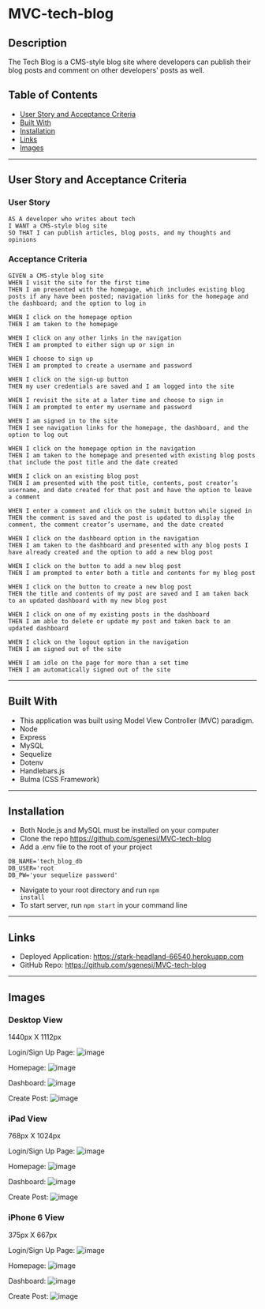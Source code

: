 # MVC-tech-blog

## Description

The Tech Blog is a CMS-style blog site where developers can publish their blog posts and comment on other developers' posts as well. 

## Table of Contents
* [User Story and Acceptance Criteria](#user-story-and-acceptance-criteria)
* [Built With](#built-with)
* [Installation](#installation)
* [Links](#links)
* [Images](#images)

---
## User Story and Acceptance Criteria


### User Story

```
AS A developer who writes about tech
I WANT a CMS-style blog site
SO THAT I can publish articles, blog posts, and my thoughts and opinions
```

### Acceptance Criteria

```
GIVEN a CMS-style blog site
WHEN I visit the site for the first time
THEN I am presented with the homepage, which includes existing blog posts if any have been posted; navigation links for the homepage and the dashboard; and the option to log in
```
```
WHEN I click on the homepage option
THEN I am taken to the homepage
```
```
WHEN I click on any other links in the navigation
THEN I am prompted to either sign up or sign in
```
```
WHEN I choose to sign up
THEN I am prompted to create a username and password
```
```
WHEN I click on the sign-up button
THEN my user credentials are saved and I am logged into the site
```
```
WHEN I revisit the site at a later time and choose to sign in
THEN I am prompted to enter my username and password
```
```
WHEN I am signed in to the site
THEN I see navigation links for the homepage, the dashboard, and the option to log out
```
```
WHEN I click on the homepage option in the navigation
THEN I am taken to the homepage and presented with existing blog posts that include the post title and the date created
```
```
WHEN I click on an existing blog post
THEN I am presented with the post title, contents, post creator’s username, and date created for that post and have the option to leave a comment
```
```
WHEN I enter a comment and click on the submit button while signed in
THEN the comment is saved and the post is updated to display the comment, the comment creator’s username, and the date created
```
```
WHEN I click on the dashboard option in the navigation
THEN I am taken to the dashboard and presented with any blog posts I have already created and the option to add a new blog post
```
```
WHEN I click on the button to add a new blog post
THEN I am prompted to enter both a title and contents for my blog post
```
```
WHEN I click on the button to create a new blog post
THEN the title and contents of my post are saved and I am taken back to an updated dashboard with my new blog post
```
```
WHEN I click on one of my existing posts in the dashboard
THEN I am able to delete or update my post and taken back to an updated dashboard
```
```
WHEN I click on the logout option in the navigation
THEN I am signed out of the site
```
```
WHEN I am idle on the page for more than a set time
THEN I am automatically signed out of the site 
```

---
## Built With
* This application was built using Model View Controller (MVC) paradigm.
* Node
* Express
* MySQL
* Sequelize
* Dotenv
* Handlebars.js
* Bulma (CSS Framework)

---
## Installation
* Both Node.js and MySQL must be installed on your computer
* Clone the repo https://github.com/sgenesi/MVC-tech-blog 
* Add a .env file to the root of your project
```
DB_NAME='tech_blog_db
DB_USER='root
DB_PW='your sequelize password'
```
* Navigate to your root directory and run <code>npm install</code>
* To start server, run <code>npm start</code> in your command line

---
## Links
* Deployed Application: https://stark-headland-66540.herokuapp.com 
* GitHub Repo: https://github.com/sgenesi/MVC-tech-blog

---
## Images

### Desktop View

1440px X 1112px

Login/Sign Up Page:
![image](https://user-images.githubusercontent.com/71858457/111890878-497cd080-89b3-11eb-9106-7f319d9be3af.png)

Homepage:
![image](https://user-images.githubusercontent.com/71858457/111890890-729d6100-89b3-11eb-8ba9-e5c66c01288b.png)

Dashboard:
![image](https://user-images.githubusercontent.com/71858457/111890892-7630e800-89b3-11eb-8f48-c4b3068c5872.png)

Create Post:
![image](https://user-images.githubusercontent.com/71858457/111890894-79c46f00-89b3-11eb-8798-ce8ba07bda99.png)

### iPad View

768px X 1024px

Login/Sign Up Page:
![image](https://user-images.githubusercontent.com/71858457/111890913-ad9f9480-89b3-11eb-8384-63355aa3da46.png)

Homepage:
![image](https://user-images.githubusercontent.com/71858457/111890917-b001ee80-89b3-11eb-8c32-209fe2d98701.png)

Dashboard:
![image](https://user-images.githubusercontent.com/71858457/111890919-b3957580-89b3-11eb-9adf-5ca5de087045.png)

Create Post:
![image](https://user-images.githubusercontent.com/71858457/111890920-b8f2c000-89b3-11eb-91fb-7eb80c95063a.png)

### iPhone 6 View

375px X 667px

Login/Sign Up Page:
![image](https://user-images.githubusercontent.com/71858457/111890936-db84d900-89b3-11eb-9e82-d80963ebff99.png)

Homepage:
![image](https://user-images.githubusercontent.com/71858457/111890939-dde73300-89b3-11eb-9764-a0c1091818cb.png)

Dashboard:
![image](https://user-images.githubusercontent.com/71858457/111890941-dfb0f680-89b3-11eb-9bdf-b6a20e374bd1.png)

Create Post:
![image](https://user-images.githubusercontent.com/71858457/111890942-e2135080-89b3-11eb-9373-8282204589d6.png)

